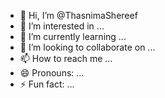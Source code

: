 - 👋 Hi, I’m @ThasnimaShereef
- 👀 I’m interested in ...
- 🌱 I’m currently learning ...
- 💞️ I’m looking to collaborate on ...
- 📫 How to reach me ...
- 😄 Pronouns: ...
- ⚡ Fun fact: ...

<!---
ThasnimaShereef/ThasnimaShereef is a ✨ special ✨ repository because its `README.md` (this file) appears on your GitHub profile.
You can click the Preview link to take a look at your changes.
--->
